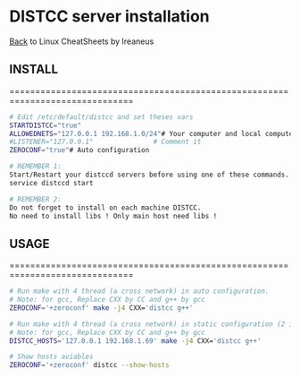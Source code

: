 # DISTCC server installation

[Back](README.md) to Linux CheatSheets by Ireaneus

## INSTALL

==============================================================================

```bash
# Edit /etc/default/distcc and set theses vars
STARTDISTCC="true"
ALLOWEDNETS="127.0.0.1 192.168.1.0/24"# Your computer and local computers
#LISTENER="127.0.0.1"               # Comment it
ZEROCONF="true"# Auto configuration

# REMEMBER 1:
Start/Restart your distccd servers before using one of these commands.
service distccd start

# REMEMBER 2:
Do not forget to install on each machine DISTCC.
No need to install libs ! Only main host need libs !
```

## USAGE

==============================================================================

```bash
# Run make with 4 thread (a cross network) in auto configuration.
# Note: for gcc, Replace CXX by CC and g++ by gcc
ZEROCONF='+zeroconf' make -j4 CXX='distcc g++'

# Run make with 4 thread (a cross network) in static configuration (2 ip)
# Note: for gcc, Replace CXX by CC and g++ by gcc
DISTCC_HOSTS='127.0.0.1 192.168.1.69' make -j4 CXX='distcc g++'

# Show hosts aviables
ZEROCONF='+zeroconf' distcc --show-hosts
```
